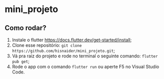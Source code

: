 # mini_projeto

## Como rodar?

1. Instale o flutter https://docs.flutter.dev/get-started/install;
2. Clone esse repositório: `git clone https://github.com/hisnaider/mini_projeto.git`;
3. Vá pra raiz do projeto e rode no terminal o seguinte comando: `flutter pub get`;
4. Rode o app com o comando `flutter run` ou aperte F5 no Visual Studio Code.
